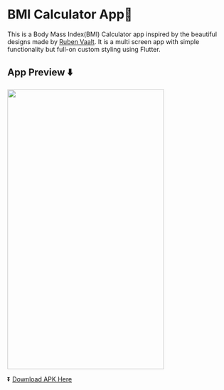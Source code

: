 # BMI Calculator App💪

This is a Body Mass Index(BMI) Calculator app inspired by the beautiful designs made by [Ruben Vaalt](https://dribbble.com/shots/4585382-Simple-BMI-Calculator). It is a multi screen app with simple functionality but full-on custom styling using Flutter.


## App Preview ⬇️
<img src="https://user-images.githubusercontent.com/74370799/158027403-e44030c9-da23-4b75-8b96-301c28584f2a.gif" width="352" height="630">

<br>

⏬ [Download APK Here](https://drive.google.com/file/d/1bkBqy-Vp8aY7s0MGbr5lsm4DQJLJr-iC/view?usp=sharing)





